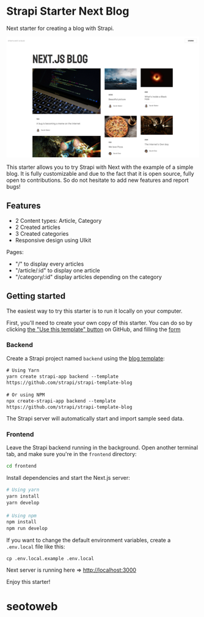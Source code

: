 # Strapi Starter Next Blog

Next starter for creating a blog with Strapi.

![screenshot image](/screenshot.png)

This starter allows you to try Strapi with Next with the example of a simple blog. It is fully customizable and due to the fact that it is open source, fully open to contributions. So do not hesitate to add new features and report bugs!

## Features

- 2 Content types: Article, Category
- 2 Created articles
- 3 Created categories
- Responsive design using UIkit

Pages:

- "/" to display every articles
- "/article/:id" to display one article
- "/category/:id" display articles depending on the category

## Getting started

The easiest way to try this starter is to run it locally on your computer.

First, you'll need to create your own copy of this starter. You can do so by clicking [the "Use this template" button](https://github.com/strapi/strapi-starter-next-blog/generate) on GitHub, and filling the [form](https://docs.github.com/en/github/creating-cloning-and-archiving-repositories/creating-a-repository-from-a-template)

### Backend

Create a Strapi project named `backend` using the [blog template](https://github.com/strapi/strapi-template-blog):

```
# Using Yarn
yarn create strapi-app backend --template https://github.com/strapi/strapi-template-blog

# Or using NPM
npx create-strapi-app backend --template https://github.com/strapi/strapi-template-blog
```

The Strapi server will automatically start and import sample seed data.

### Frontend

Leave the Strapi backend running in the background. Open another terminal tab, and make sure you're in the `frontend` directory:

```bash
cd frontend
```

Install dependencies and start the Next.js server:

```bash
# Using yarn
yarn install
yarn develop

# Using npm
npm install
npm run develop
```

If you want to change the default environment variables, create a `.env.local` file like this:

```
cp .env.local.example .env.local
```

Next server is running here => [http://localhost:3000](http://localhost:3000)

Enjoy this starter!
# seotoweb
